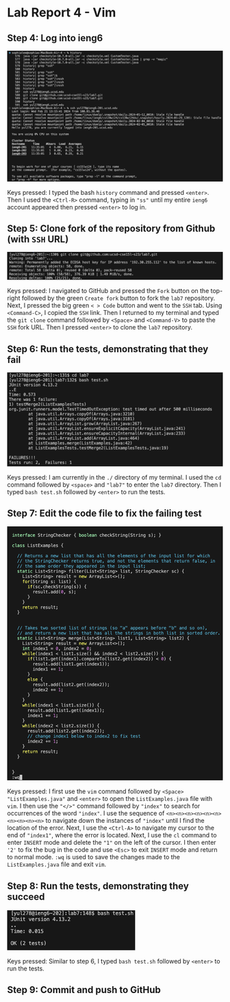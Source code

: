 # Lab Report 4 - Vim
## Step 4: Log into ieng6
![Image](lab4(1).png)

Keys pressed: I typed the bash ```history``` command and pressed ```<enter>```. Then I used the ```<Ctrl-R>``` command, typing in ```"ss"``` until my entire ```ieng6``` account appeared then pressed ```<enter>``` to log in. 


## Step 5: Clone fork of the repository from Github (with ```SSH``` URL)
![Image](lab4(2).png)

Keys pressed: I navigated to GitHub and pressed the ```Fork``` button on the top-right followed by the green ```Create fork``` button to fork the ```lab7``` repository. Next, I pressed the big green ```< > Code``` button and went to the ```SSH``` tab. Using ```<Command-C>```, I copied the ```SSH``` link. Then I returned to my terminal and typed the ```git clone``` command followed by ```<Space>``` and ```<Command-V>``` to paste the ```SSH``` fork URL. Then I pressed ```<enter>``` to clone the ```lab7``` repository.

## Step 6: Run the tests, demonstrating that they fail
![Image](lab4(3).png)

Keys pressed: I am currently in the ```./``` directory of my terminal. I used the ```cd``` command followed by ```<space>``` and ```"lab7"``` to enter the ```lab7``` directory. Then I typed ```bash test.sh``` followed by ```<enter>``` to run the tests. 

## Step 7: Edit the code file to fix the failing test
![Image](lab4(4).png)

Keys pressed: I first use the ```vim``` command followed by ```<Space>``` ```"ListExamples.java"``` and ```<enter>``` to open the ```ListExamples.java``` file with ```vim```. I then use the ```"</>"``` command followed by ```"index"``` to search for occurrences of the word ```"index"```. I use the sequence of ```<n><n><n><n><n><n><n><n><n><n>``` to navigate down the instances of ```"index"``` until I find the location of the error. Next, I use the ```<Ctrl-A>``` to navigate my cursor to the end of ```"index1"```, where the error is located. Next, I use the ```cl``` command to enter ```INSERT``` mode and delete the ```"1"``` on the left of the cursor. I then enter ```'2'``` to fix the bug in the code and use ```<Esc>``` to exit ```INSERT``` mode and return to normal mode. ```:wq``` is used to save the changes made to the ```ListExamples.java``` file and exit ```vim```. 

## Step 8: Run the tests, demonstrating they succeed
![Image](lab4(5).png)

Keys pressed: Similar to step 6, I typed ```bash test.sh``` followed by ```<enter>``` to run the tests. 

## Step 9: Commit and push to GitHub











